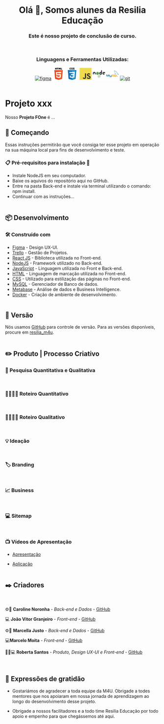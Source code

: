 <h1 align="center">Olá 👋, Somos alunes da Resilia Educação</h1>
<h3 align="center">Este é nosso projeto de conclusão de curso.</h3><br>

<h3 align="center">Linguagens e Ferramentas Utilizadas:</h3>
<p align="center">
<a href="https://www.figma.com/" target="_blank"> <img src="https://www.vectorlogo.zone/logos/figma/figma-icon.svg" alt="figma" width="40" height="40"/></a>
<a href="https://www.w3.org/html/" target="_blank"> <img src="https://raw.githubusercontent.com/devicons/devicon/master/icons/html5/html5-original-wordmark.svg" alt="html5" width="40" height="40"/></a>
<a href="https://www.w3schools.com/css/" target="_blank"> <img src="https://raw.githubusercontent.com/devicons/devicon/master/icons/css3/css3-original-wordmark.svg" alt="css3" width="40" height="40"/></a>
<a href="https://developer.mozilla.org/en-US/docs/Web/JavaScript" target="_blank"> <img src="https://raw.githubusercontent.com/devicons/devicon/master/icons/javascript/javascript-original.svg" alt="javascript" width="40" height="40"/></a>
<a href="https://nodejs.org" target="_blank"> <img src="https://raw.githubusercontent.com/devicons/devicon/master/icons/nodejs/nodejs-original-wordmark.svg" alt="nodejs" width="40" height="40"/></a>
<a href="https://www.mysql.com/" target="_blank"> <img src="https://raw.githubusercontent.com/devicons/devicon/master/icons/mysql/mysql-original-wordmark.svg" alt="mysql" width="40" height="40"/></a> 
<a href="https://git-scm.com/" target="_blank"> <img src="https://www.vectorlogo.zone/logos/git-scm/git-scm-icon.svg" alt="git" width="40" height="40"/> </a><br><br>

# Projeto xxx
Nosso **Projeto FOne** é ...


## 🚀 Começando

Essas instruções permitirão que você consiga ter esse projeto em operação na sua máquina local para fins de desenvolvimento e teste.
<br>

### 📋 Pré-requisitos para instalação 🔧

* Instale NodeJS em seu computador.
* Baixe os aquivos do repositório aqui no GitHub.
* Entre na pasta Back-end e instale via terminal utilizando o comando: npm install.
* Continuar com as instruções...
<br><br>

## 📦 Desenvolvimento

### 🛠️ Construído com

* [Figma](https://www.figma.com/) - Design UX-UI.
* [Trello](https://trello.com/b/WsYtHrI4/time-a-projeto-m4u) - Gestão de Projetos.
* [React JS](https://pt-br.reactjs.org/docs/getting-started.html) - Biblioteca utilizada no Front-end.
* [NodeJS](https://nodejs.org/pt-br/docs/) - Framework utilizado no Back-end.
* [JavaScript](https://developer.mozilla.org/pt-BR/docs/Web/JavaScript) - Linguagem utilizada no Front e Back-end.
* [HTML](https://developer.mozilla.org/pt-BR/docs/Web/HTML) - Linguagem de marcação utilizada no Front-end.
* [CSS](https://developer.mozilla.org/pt-BR/docs/Web/CSS) - Utilizado para estilização das páginas no Front-end.
* [MySQL](https://dev.mysql.com/doc/) - Gerenciador de Banco de dados.
* [Metabase](https://www.metabase.com/docs/latest/) - Análise de dados e Business Intelligence.
* [Docker](https://docs.docker.com/) - Criação de ambiente de desenvolvimento.
<br><br>

## 📌 Versão

Nós usamos [GitHub](https://github.com/) para controle de versão. Para as versões disponíveis, procure em [resilia_m4u](https://github.com/LaDespistada1981/resilia_m4u.git).
<br><br>

## ✏️ Produto | Processo Criativo

### 🔎 Pesquisa Quantitativa e Qualitativa
<br>

### 🧑‍💻🙎‍♀️ Roteiro Quantitativo
<br>

### 🧑‍🎤🙎‍♀️ Roteiro Qualitativo
<br>

###  💡 Ideação
<br>

### 🏷️ Branding
<br>

### 📈 Business
<br>

### 💻 Sitemap
<br>

### 📺 Vídeos de Apresentação

* <a href="#">Apresentação</a>

* <a href="https://ladespistada1981.github.io/resilia_m4u/frontend/index.html">Aplicação</a>
<br><br>

## ✒️ Criadores
<br>

⚙️📀 **Caroline Noronha** - *Back-end e Dados* - [GitHub](https://github.com/carolinenoronha)

💻 **João Vitor Granjeiro** - *Front-end* - [GitHub](https://github.com/)

⚙️📀 **Marcella Justo** - *Back-end e Dados* - [GitHub](https://github.com/justo-marcella)

💻**Marcelo Moita** - *Front-end* - [GitHub](https://github.com/Moitank)

🚀💡💻 **Roberta Santos** - *Produto, Design UX-UI e Front-end* - [GitHub](https://github.com/LaDespistada1981)

<br>


## 🎁 Expressões de gratidão

* Gostariámos de agradecer a toda equipe da M4U. Obrigade a todes mentores que nos  apoiaram em nossa jornada de aprendizagem ao longo do desenvolvimento desse projeto.

*  Obrigade a nossos facilitadores e a todo time Resilia Educação por todo apoio e empenho para que chegássemos até aqui.
<br>


